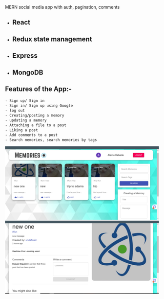 MERN social media app with auth, pagination, comments
* ## React
* ## Redux state management
* ## Express
* ## MongoDB


## Features of the App:-
    - Sign up/ Sign in 
    - Sign in/ Sign up using Google
    - log out
    - Creating/posting a memory
    - updating a memory
    - Attaching a file to a post
    - Liking a post
    - Add comments to a post
    - Search memories, search memories by tags

![Screenshot1](https://github.com/Isa1asN/Social_media_app/blob/master/client/src/images/screenshot.jpg?raw=true)
![Screenshot2](https://github.com/Isa1asN/Social_media_app/blob/master/client/src/images/screenshot2.jpg?raw=true)



